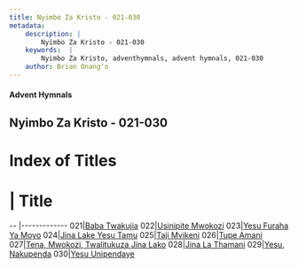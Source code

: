```yaml
---
title: Nyimbo Za Kristo - 021-030
metadata:
    description: |
        Nyimbo Za Kristo - 021-030
    keywords:  |
        Nyimbo Za Kristo, adventhymnals, advent hymnals, 021-030
    author: Brian Onang'o
---
```


#### Advent Hymnals
## Nyimbo Za Kristo - 021-030

# Index of Titles
# | Title                        
-- |-------------
021|[Baba Twakujia](/nyimbo-za-kristo/nyimbo-za-kristo/001-100/021-030/Baba-Twakujia)
022|[Usinipite Mwokozi](/nyimbo-za-kristo/nyimbo-za-kristo/001-100/021-030/Usinipite-Mwokozi)
023|[Yesu Furaha Ya Moyo](/nyimbo-za-kristo/nyimbo-za-kristo/001-100/021-030/Yesu-Furaha-Ya-Moyo)
024|[Jina Lake Yesu Tamu](/nyimbo-za-kristo/nyimbo-za-kristo/001-100/021-030/Jina-Lake-Yesu-Tamu)
025|[Taji Mvikeni](/nyimbo-za-kristo/nyimbo-za-kristo/001-100/021-030/Taji-Mvikeni)
026|[Tupe Amani](/nyimbo-za-kristo/nyimbo-za-kristo/001-100/021-030/Tupe-Amani)
027|[Tena, Mwokozi, Twalitukuza Jina Lako](/nyimbo-za-kristo/nyimbo-za-kristo/001-100/021-030/Tena,-Mwokozi,-Twalitukuza-Jina-Lako)
028|[Jina La Thamani](/nyimbo-za-kristo/nyimbo-za-kristo/001-100/021-030/Jina-La-Thamani)
029|[Yesu, Nakupenda](/nyimbo-za-kristo/nyimbo-za-kristo/001-100/021-030/Yesu,-Nakupenda)
030|[Yesu Unipendaye](/nyimbo-za-kristo/nyimbo-za-kristo/001-100/021-030/Yesu-Unipendaye)